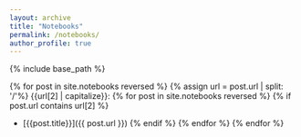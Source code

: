 ```yaml
---
layout: archive
title: "Notebooks"
permalink: /notebooks/
author_profile: true
---
```


{% include base_path %}

{% for post in site.notebooks reversed %}
{% assign url = post.url |  split: '/'%}
{{url[2] | capitalize}}:
{% for post in site.notebooks reversed %}
{% if post.url contains url[2] %}
* [{{post.title}}]({{ post.url }})
{% endif %}
{% endfor %}
{% endfor %}

